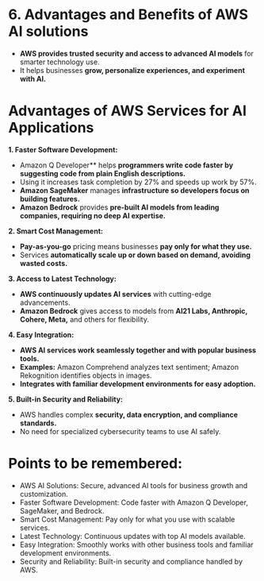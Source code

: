 # 6. Advantages and Benefits of AWS AI solutions
- **AWS provides trusted security and access to advanced AI models** for smarter technology use.
- It helps businesses **grow, personalize experiences, and experiment with AI.**
# Advantages of AWS Services for AI Applications
**1. Faster Software Development:**
- Amazon Q Developer** helps **programmers write code faster by suggesting code from plain English descriptions.**
- Using it increases task completion by 27% and speeds up work by 57%.
- **Amazon SageMaker** manages **infrastructure so developers focus on building features.**
- **Amazon Bedrock** provides **pre-built AI models from leading companies, requiring no deep AI expertise.**

**2. Smart Cost Management:**
- **Pay-as-you-go** pricing means businesses **pay only for what they use.**
- Services **automatically scale up or down based on demand, avoiding wasted costs.**

**3. Access to Latest Technology:**
- **AWS continuously updates AI services** with cutting-edge advancements.
- **Amazon Bedrock** gives access to models from **AI21 Labs, Anthropic, Cohere, Meta,** and others for flexibility.

**4. Easy Integration:**
- **AWS AI services work seamlessly together and with popular business tools.**
- **Examples:** Amazon Comprehend analyzes text sentiment; Amazon Rekognition identifies objects in images.
- **Integrates with familiar development environments for easy adoption.**

**5. Built-in Security and Reliability:**
- AWS handles complex **security, data encryption, and compliance standards.**
- No need for specialized cybersecurity teams to use AI safely.

# Points to be remembered:
- AWS AI Solutions: Secure, advanced AI tools for business growth and customization.
- Faster Software Development: Code faster with Amazon Q Developer, SageMaker, and Bedrock.
- Smart Cost Management: Pay only for what you use with scalable services.
- Latest Technology: Continuous updates with top AI models available.
- Easy Integration: Smoothly works with other business tools and familiar development environments.
- Security and Reliability: Built-in security and compliance handled by AWS.



